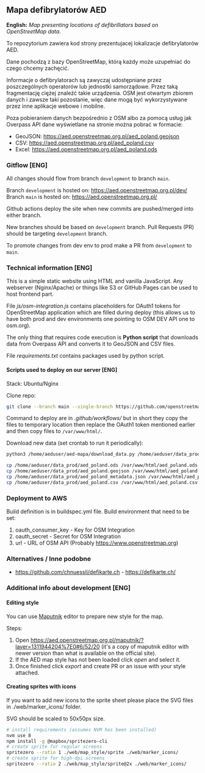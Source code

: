 ## Mapa defibrylatorów AED

__English:__ _Map presenting locations of defibrillators based on OpenStreetMap data._

To repozytorium zawiera kod strony prezentujacej lokalizacje defibrylatorów AED.

Dane pochodzą z bazy OpenStreetMap, którą każdy może uzupełniać do czego chcemy zachęcić.

Informacje o defibrylatorach są zawyczaj udostępniane przez poszczególnych operatorów lub jednostki samorządowe.
Przez taką fragmentację ciężej znaleźć takie urządzenia.
OSM jest otwartym zbiorem danych i zawsze taki pozostanie, więc dane mogą być wykorzystywane przez inne aplikacje webowe i mobilne.

Poza pobieraniem danych bezpośrednio z OSM albo za pomocą usług jak Overpass API dane wyświetlane na stronie można pobrać w formacie:
- GeoJSON: https://aed.openstreetmap.org.pl/aed_poland.geojson
- CSV: https://aed.openstreetmap.org.pl/aed_poland.csv
- Excel: https://aed.openstreetmap.org.pl/aed_poland.ods

### Gitflow [ENG]

All changes should flow from branch `development` to branch `main`.

Branch `development` is hosted on: https://aed.openstreetmap.org.pl/dev/
Branch `main` is hosted on: https://aed.openstreetmap.org.pl/

Github actions deploy the site when new commits are pushed/merged into either branch.

New branches should be based on `development` branch.
Pull Requests (PR) should be targeting `development` branch.

To promote changes from dev env to prod make a PR from `development` to `main`.

### Technical information [ENG]

This is a simple static website using HTML and vanilla JavaScript.
Any webserver (Nginx/Apache) or things like S3 or GitHub Pages can be used to host frontend part.

File _js/osm-integration.js_ contains placeholders for OAuth1 tokens for OpenStreetMap application which are filled during deploy (this allows us to have both prod and dev environments one pointing to OSM DEV API one to osm.org).

The only thing that requires code execution is __Python script__ that downloads data from Overpass API and converts it to GeoJSON and CSV files.

File _requirements.txt_ contains packages used by python script.

#### Scripts used to deploy on our server [ENG]

Stack: Ubuntu/Nginx

Clone repo:
```bash
git clone --branch main --single-branch https://github.com/openstreetmap-polska/aed-mapa.git /home/aeduser/aed-mapa/
```

Command to deploy are in _.github/workflows/_ but in short they copy the files to temporary location then replace the OAuth1 token mentioned earlier and then copy files to `/var/www/html/`.

Download new data (set crontab to run it periodically):
```bash
python3 /home/aeduser/aed-mapa/download_data.py /home/aeduser/data_prod/ /home/aeduser/

cp /home/aeduser/data_prod/aed_poland.ods /var/www/html/aed_poland.ods
cp /home/aeduser/data_prod/aed_poland.geojson /var/www/html/aed_poland.geojson
cp /home/aeduser/data_prod/aed_poland_metadata.json /var/www/html/aed_poland_metadata.json
cp /home/aeduser/data_prod/aed_poland.csv /var/www/html/aed_poland.csv
```

### Deployment to AWS

Build definition is in buildspec.yml file.
Build environment that need to be set:
1. oauth_consumer_key - Key for OSM Integration
2. oauth_secret - Secret for OSM Integration
3. url - URL of OSM API (Probably https://www.openstreetmap.org)

### Alternatives / Inne podobne

* https://github.com/chnuessli/defikarte.ch - https://defikarte.ch/


### Additional info about development [ENG]

#### Editing style

You can use [Maputnik](https://maputnik.github.io/) editor to prepare new style for the map.

Steps:
1. Open https://aed.openstreetmap.org.pl/maputnik/?layer=1311944204%7E0#6/52/20 (it's a copy of maputnik editor with newer version than what is available on the official site).
2. If the AED map style has not been loaded click _open_ and select it.
3. Once finished click _export_ and create PR or an issue with your style attached.

#### Creating sprites with icons

If you want to add new icons to the sprite sheet please place the SVG files in ./web/marker_icons/ folder.

SVG should be scaled to 50x50px size.

```bash
# install requirements (assumes NVM has been installed)
nvm use 8
npm install -g @mapbox/spritezero-cli
# create sprite for regular screens
spritezero --ratio 1 ./web/map_style/sprite ./web/marker_icons/
# create sprite for high-dpi screens
spritezero --ratio 2 ./web/map_style/sprite@2x ./web/marker_icons/
```
